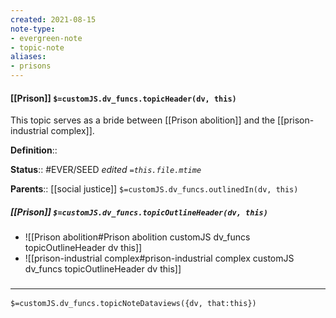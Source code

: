 ```yaml
---
created: 2021-08-15
note-type: 
- evergreen-note
- topic-note
aliases:
- prisons
---
```


#### [[Prison]] `$=customJS.dv_funcs.topicHeader(dv, this)`

This topic serves as a bride between [[Prison abolition]] and the [[prison-industrial complex]].

**Definition**::

**Status**:: #EVER/SEED 
*edited `=this.file.mtime`*

**Parents**:: [[social justice]]
`$=customJS.dv_funcs.outlinedIn(dv, this)`

##### [[Prison]] `$=customJS.dv_funcs.topicOutlineHeader(dv, this)`
- ![[Prison abolition#Prison abolition customJS dv_funcs topicOutlineHeader dv this]]
- ![[prison-industrial complex#prison-industrial complex customJS dv_funcs topicOutlineHeader dv this]]

### <hr class="dataviews"/>

`$=customJS.dv_funcs.topicNoteDataviews({dv, that:this})`